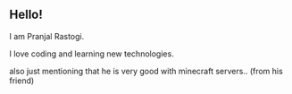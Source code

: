 ## Hello!

I am Pranjal Rastogi.

I love coding and learning new technologies.

also just mentioning that he is very good with minecraft servers.. (from his friend)
